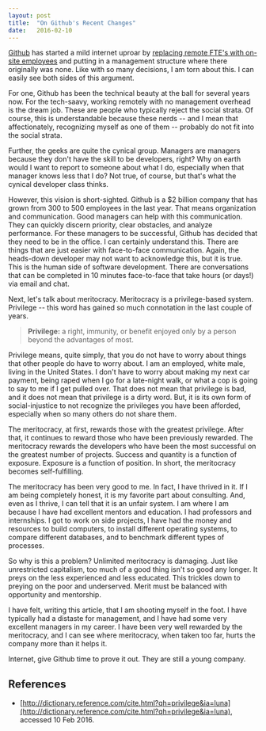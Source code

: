 ```yaml
---
layout: post
title:  "On Github's Recent Changes"
date:   2016-02-10
---
```

[Github](https://github.com) has started a mild internet uproar by [replacing remote FTE's with on-site employees](http://www.businessinsider.com/github-the-full-inside-story-2016-2) and putting in a management structure where there originally was none. Like with so many decisions, I am torn about this. I can easily see both sides of this argument.

For one, Github has been the technical beauty at the ball for several years now. For the tech-saavy, working remotely with no management overhead is the dream job. These are people who typically reject the social strata. Of course, this is understandable because these nerds -- and I mean that affectionately, recognizing myself as one of them -- probably do not fit into the social strata.

Further, the geeks are quite the cynical group. Managers are managers because they don't have the skill to be developers, right? Why on earth would I want to report to someone about what I do, especially when that manager knows less that I do? Not true, of course, but that's what the cynical developer class thinks.

However, this vision is short-sighted. Github is a $2 billion company that has grown from 300 to 500 employees in the last year. That means organization and communication. Good managers can help with this communication. They can quickly discern priority, clear obstacles, and analyze performance. For these managers to be successful, Github has decided that they need to be in the office. I can certainly understand this. There are things that are just easier with face-to-face communication. Again, the heads-down developer may not want to acknowledge this, but it is true. This is the human side of software development. There are conversations that can be completed in 10 minutes face-to-face that take hours (or days!) via email and chat.

Next, let's talk about meritocracy. Meritocracy is a privilege-based system. Privilege -- this word has gained so much connotation in the last couple of years.

> **Privilege:** a right, immunity, or benefit enjoyed only by a person beyond the advantages of most.

Privilege means, quite simply, that you do not have to worry about things that other people do have to worry about. I am an employed, white male, living in the United States. I don't have to worry about making my next car payment, being raped when I go for a late-night walk, or what a cop is going to say to me if I get pulled over. That does not mean that privilege is bad, and it does not mean that privilege is a dirty word. But, it is its own form of social-injustice to not recognize the privileges you have been afforded, especially when so many others do not share them.

The meritocracy, at first, rewards those with the greatest privilege. After that, it continues to reward those who have been previously rewarded. The meritocracy rewards the developers who have been the most successful on the greatest number of projects. Success and quantity is a function of exposure. Exposure is a function of position. In short, the meritocracy becomes self-fulfilling.

The meritocracy has been very good to me. In fact, I have thrived in it. If I am being completely honest, it is my favorite part about consulting. And, even as I thrive, I can tell that it is an unfair system. I am where I am because I have had excellent mentors and education. I had professors and internships. I got to work on side projects, I have had the money and resources to build computers, to install different operating systems, to compare different databases, and to benchmark different types of processes.

So why is this a problem? Unlimited meritocracy is damaging. Just like unrestricted capitalism, too much of a good thing isn't so good any longer. It preys on the less experienced and less educated. This trickles down to preying on the poor and underserved. Merit must be balanced with opportunity and mentorship.

I have felt, writing this article, that I am shooting myself in the foot. I have typically had a distaste for management, and I have had some very excellent managers in my career. I have been very well rewarded by the meritocracy, and I can see where meritocracy, when taken too far, hurts the company more than it helps it.

Internet, give Github time to prove it out. They are still a young company.

## References

* [http://dictionary.reference.com/cite.html?qh=privilege&ia=luna](http://dictionary.reference.com/cite.html?qh=privilege&ia=luna), accessed 10 Feb 2016.
